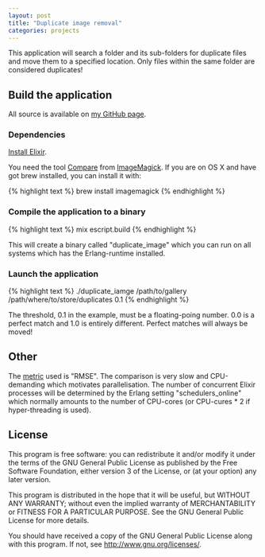 ```yaml
---
layout: post
title: "Duplicate image removal"
categories: projects
---
```


This application will search a folder and its sub-folders for duplicate files and move them to a specified location.
Only files within the same folder are considered duplicates!

## Build the application

All source is available on [my GitHub page](https://github.com/AntonFagerberg/duplicate_image).

### Dependencies

[Install Elixir](http://elixir-lang.org/install.html).

You need the tool [Compare](http://www.imagemagick.org/script/compare.php) from [ImageMagick](http://www.imagemagick.org/). If you are on OS X and have got brew installed, you can install it with:

{% highlight text %}
brew install imagemagick
{% endhighlight %}

### Compile the application to a binary

{% highlight text %}
mix escript.build
{% endhighlight %}

This will create a binary called "duplicate_image" which you can run on all systems which has the Erlang-runtime installed.

### Launch the application
{% highlight text %}
./duplicate_iamge /path/to/gallery /path/where/to/store/duplicates 0.1
{% endhighlight %}

The threshold, 0.1 in the example, must be a floating-poing number. 0.0 is a perfect match and 1.0 is entirely different. Perfect matches will always be moved!

## Other
The [metric](http://www.imagemagick.org/script/command-line-options.php#metric) used is "RMSE". The comparison is very slow and CPU-demanding which motivates parallelisation. The number of concurrent Elixir processes will be determined by the Erlang setting "schedulers_online" which normally amounts to the number of CPU-cores (or CPU-cures * 2 if hyper-threading is used).

## License
This program is free software: you can redistribute it and/or modify
it under the terms of the GNU General Public License as published by
the Free Software Foundation, either version 3 of the License, or
(at your option) any later version.

This program is distributed in the hope that it will be useful,
but WITHOUT ANY WARRANTY; without even the implied warranty of
MERCHANTABILITY or FITNESS FOR A PARTICULAR PURPOSE.  See the
GNU General Public License for more details.

You should have received a copy of the GNU General Public License
along with this program.  If not, see <http://www.gnu.org/licenses/>.
